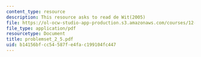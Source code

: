 ```yaml
---
content_type: resource
description: This resource asks to read de Wit(2005)
file: https://ol-ocw-studio-app-production.s3.amazonaws.com/courses/12-102-environmental-earth-science-fall-2005/b14156bfcc54587fe4fac199104fc447_problemset_2_5.pdf
file_type: application/pdf
resourcetype: Document
title: problemset_2_5.pdf
uid: b14156bf-cc54-587f-e4fa-c199104fc447
---
```

